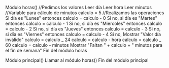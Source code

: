 Módulo horas()
//Pedimos los valores
Leer día
Leer hora
Leer minutos
//Variable para cálculo de minutos
calculo = 5
//Realizamos las operaciones
Si día es "Lunes" entonces
calculo = calculo - 0
Si no, si día es "Martes" entonces
calculo = calculo - 1
Si no, si día es "Miercoles" entonces
calculo = calculo - 2
Si no, si día es "Jueves" entonces
calculo = calculo - 3
Si no, si día es "Viernes" entonces
calculo = calculo - 4
Si no,
Mostrar "Valor día inválido"
calculo = calculo _ 24
calculo = calculo - hora
calculo = calculo _ 60
calculo = calculo - minutos
Mostrar "Faltan " + calculo + " minutos para el fin de semana"
Fin del módulo horas

Módulo principal()
Llamar al módulo horas()
Fin del módulo principal
